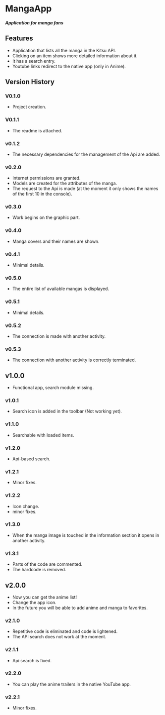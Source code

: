 # MangaApp
##### Application for manga fans

## Features

- Application that lists all the manga in the Kitsu API.
- Clicking on an item shows more detailed information about it.
- It has a search entry.
- Youtube links redirect to the native app (only in Anime).

## Version History

### V0.1.0
- Project creation.

### V0.1.1
- The readme is attached.

### v0.1.2
- The necessary dependencies for the management of the Api are added.

### v0.2.0
- Internet permissions are granted.
- Models are created for the attributes of the manga.
- The request to the Api is made (at the moment it only shows the names of the first 10 in the console).

### v0.3.0
- Work begins on the graphic part.

### v0.4.0
- Manga covers and their names are shown.

### v0.4.1
- Minimal details.

### v0.5.0
- The entire list of available mangas is displayed.

### v0.5.1
- Minimal details.

### v0.5.2
- The connection is made with another activity.

### v0.5.3
- The connection with another activity is correctly terminated.

## v1.0.0
- Functional app, search module missing.

### v1.0.1
- Search icon is added in the toolbar (Not working yet).

### v1.1.0
- Searchable with loaded items.

### v1.2.0
- Api-based search.

### v1.2.1
- Minor fixes.

### v1.2.2
- Icon change.
- minor fixes.

### v1.3.0
- When the manga image is touched in the information section it opens in another activity.

### v1.3.1
- Parts of the code are commented.
- The hardcode is removed.

## v2.0.0
- Now you can get the anime list!
- Change the app icon.
- In the future you will be able to add anime and manga to favorites.

### v2.1.0
- Repetitive code is eliminated and code is lightened.
- The API search does not work at the moment.

### v2.1.1
- Api search is fixed.

### v2.2.0
- You can play the anime trailers in the native YouTube app.

### v2.2.1
- Minor fixes.